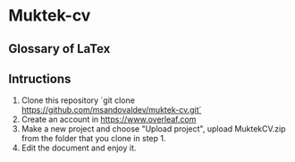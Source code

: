 # Muktek-cv

## Glossary of LaTex

## Intructions

1. Clone this repository 
    ´git clone https://github.com/msandovaldev/muktek-cv.git´
2. Create an account in https://www.overleaf.com
3. Make a new project and choose "Upload project", upload MuktekCV.zip from the folder that you clone in step 1.
4. Edit the document and enjoy it.

